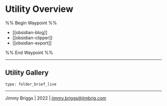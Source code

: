 # Utility Overview

%% Begin Waypoint %%
- [[obsidian-blog]]
- [[obsidian-clipper]]
- [[obsidian-export]]

%% End Waypoint %%

---

## Utility Gallery

````ccard
type: folder_brief_live
````

---

Jimmy Briggs | 2022 | <jimmy.briggs@jimbrig.com>

